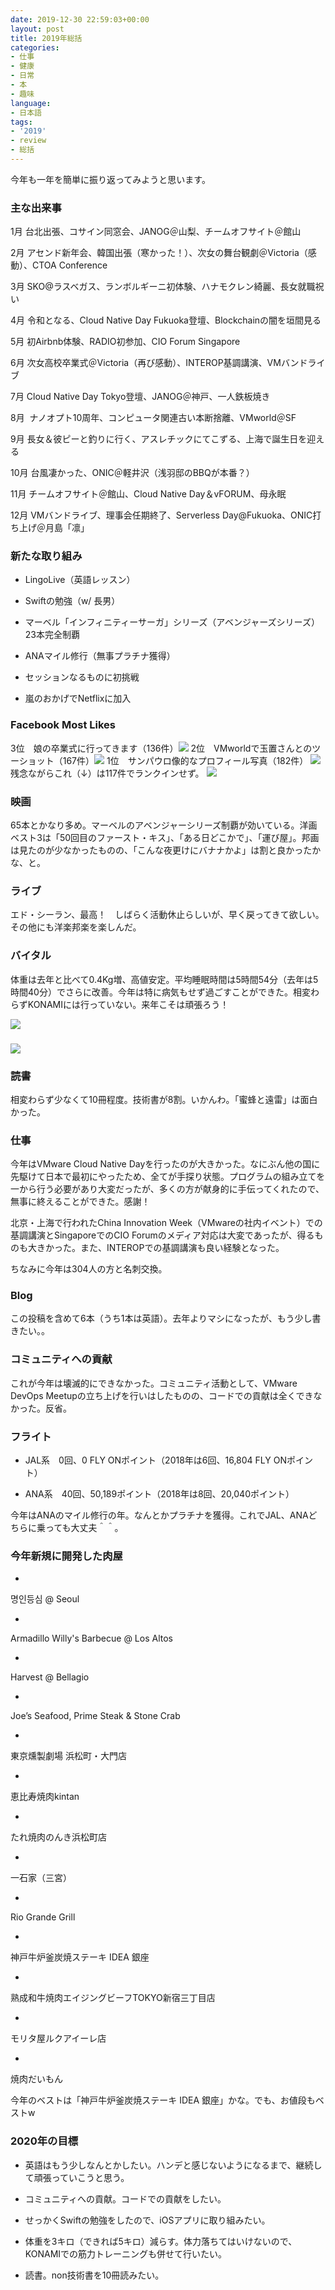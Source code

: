 ```yaml
---
date: 2019-12-30 22:59:03+00:00
layout: post
title: 2019年総括
categories:
- 仕事
- 健康
- 日常
- 本
- 趣味
language:
- 日本語
tags:
- '2019'
- review
- 総括
---
```


今年も一年を簡単に振り返ってみようと思います。


### 主な出来事




1月 台北出張、コサイン同窓会、JANOG＠山梨、チームオフサイト＠館山




2月 アセンド新年会、韓国出張（寒かった！）、次女の舞台観劇＠Victoria（感動）、CTOA Conference




3月 SKO@ラスベガス、ランボルギーニ初体験、ハナモクレン綺麗、長女就職祝い




4月 令和となる、Cloud Native Day Fukuoka登壇、Blockchainの闇を垣間見る




5月 初Airbnb体験、RADIO初参加、CIO Forum Singapore




6月 次女高校卒業式＠Victoria（再び感動）、INTEROP基調講演、VMバンドライブ




7月 Cloud Native Day Tokyo登壇、JANOG＠神戸、一人鉄板焼き




8月  ナノオプト10周年、コンピュータ関連古い本断捨離、VMworld＠SF




9月 長女＆彼ピーと釣りに行く、アスレチックにてこずる、上海で誕生日を迎える




10月 台風凄かった、ONIC＠軽井沢（浅羽邸のBBQが本番？）




11月 チームオフサイト＠館山、Cloud Native Day＆vFORUM、母永眠




12月 VMバンドライブ、理事会任期終了、Serverless Day@Fukuoka、ONIC打ち上げ＠月島「凛」




### 新たな取り組み





 	
  * LingoLive（英語レッスン）

 	
  * Swiftの勉強（w/ 長男）

 	
  * マーベル「インフィニティーサーガ」シリーズ（アベンジャーズシリーズ）23本完全制覇

 	
  * ANAマイル修行（無事プラチナ獲得）

 	
  * セッションなるものに初挑戦

 	
  * 嵐のおかげでNetflixに加入




### Facebook Most Likes


3位　娘の卒業式に行ってきます（136件）![]({{site.baseurl}}/images/Screen-Shot-2019-12-28-at-22.25.52-300x230.png)
2位　VMworldで玉置さんとのツーショット（167件）![]({{site.baseurl}}/images/69010314_2528195713906088_3656317440180092928_n-300x225.jpg)
1位　サンパウロ像的なプロフィール写真（182件）
![]({{site.baseurl}}/images/75593895_2668275509898107_5991759856464297984_n-300x300.jpg)
残念ながらこれ（↓）は117件でランクインせず。
![]({{site.baseurl}}/images/57101595_2298041470254848_4180926289269489664_n.jpg)


### 映画


65本とかなり多め。マーベルのアベンジャーシリーズ制覇が効いている。洋画ベスト3は「50回目のファースト・キス」、「ある日どこかで」、「運び屋」。邦画は見たのが少なかったものの、「こんな夜更けにバナナかよ」は割と良かったかな、と。


### ライブ


エド・シーラン、最高！　しばらく活動休止らしいが、早く戻ってきて欲しい。その他にも洋楽邦楽を楽しんだ。


### バイタル


体重は去年と比べて0.4Kg増、高値安定。平均睡眠時間は5時間54分（去年は5時間40分）でさらに改善。今年は特に病気もせず過ごすことができた。相変わらずKONAMIには行っていない。来年こそは頑張ろう！

![]({{site.baseurl}}/images/IMG_1100-163x300.png)


### ![]({{site.baseurl}}/images/IMG_1099-219x300.png)




### 読書


相変わらず少なくて10冊程度。技術書が8割。いかんわ。「蜜蜂と遠雷」は面白かった。


### 仕事


今年はVMware Cloud Native Dayを行ったのが大きかった。なにぶん他の国に先駆けて日本で最初にやったため、全てが手探り状態。プログラムの組み立てを一から行う必要があり大変だったが、多くの方が献身的に手伝ってくれたので、無事に終えることができた。感謝！

北京・上海で行われたChina Innovation Week（VMwareの社内イベント）での基調講演とSingaporeでのCIO Forumのメディア対応は大変であったが、得るものも大きかった。また、INTEROPでの基調講演も良い経験となった。

ちなみに今年は304人の方と名刺交換。


### Blog


この投稿を含めて6本（うち1本は英語）。去年よりマシになったが、もう少し書きたい。。


### コミュニティへの貢献


これが今年は壊滅的にできなかった。コミュニティ活動として、VMware DevOps Meetupの立ち上げを行いはしたものの、コードでの貢献は全くできなかった。反省。


### フライト





 	
  * JAL系　0回、0 FLY ONポイント（2018年は6回、16,804 FLY ONポイント）

 	
  * ANA系　40回、50,189ポイント（2018年は8回、20,040ポイント）


今年はANAのマイル修行の年。なんとかプラチナを獲得。これでJAL、ANAどちらに乗っても大丈夫＾＾。


### 今年新規に開発した肉屋





 	
  * 


명인등심 @ Seoul


 	
  * 


Armadillo Willy's Barbecue @ Los Altos


 	
  * 


Harvest @ Bellagio


 	
  * 


Joe’s Seafood, Prime Steak & Stone Crab


 	
  * 


東京燻製劇場 浜松町・大門店


 	
  * 


恵比寿焼肉kintan


 	
  * 


たれ焼肉のんき浜松町店


 	
  * 


一石家（三宮）


 	
  * 


Rio Grande Grill


 	
  * 


神戸牛炉釜炭焼ステーキ IDEA 銀座


 	
  * 


熟成和牛焼肉エイジングビーフTOKYO新宿三丁目店


 	
  * 


モリタ屋ルクアイーレ店


 	
  * 


焼肉だいもん



今年のベストは「神戸牛炉釜炭焼ステーキ IDEA 銀座」かな。でも、お値段もベストw


### 2020年の目標





 	
  * 英語はもう少しなんとかしたい。ハンデと感じないようになるまで、継続して頑張っていこうと思う。

 	
  * コミュニティへの貢献。コードでの貢献をしたい。

 	
  * せっかくSwiftの勉強をしたので、iOSアプリに取り組みたい。

 	
  * 体重を3キロ（できれば5キロ）減らす。体力落ちてはいけないので、KONAMIでの筋力トレーニングも併せて行いたい。

 	
  * 読書。non技術書を10冊読みたい。



